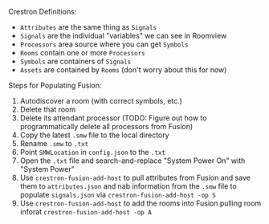 Crestron Definitions:

- `Attributes` are the same thing as `Signals`
- `Signals` are the individual "variables" we can see in Roomview
- `Processors` area source where you can get `Symbols`
- `Rooms` contain one or more `Processors`
- `Symbols` are containers of `Signals`
- `Assets` are contained by `Rooms` (don't worry about this for now)

Steps for Populating Fusion:

1. Autodiscover a room (with correct symbols, etc.)
1. Delete that room
1. Delete its attendant processor (TODO: Figure out how to programmatically delete all processors from Fusion)
1. Copy the latest `.smw` file to the local directory
1. Rename `.smw` to `.txt`
1. Point `SMWLocation` in `config.json` to the `.txt`
1. Open the `.txt` file and search-and-replace "System Power On" with "System Power"
1. Use `crestron-fusion-add-host` to pull attributes from Fusion and save them to `attributes.json` and nab information from the `.smw` file to populate `signals.json` via `crestron-fusion-add-host -op S`
1. Use `crestron-fusion-add-host` to add the rooms into Fusion pulling room inforat `crestron-fusion-add-host -op A`
